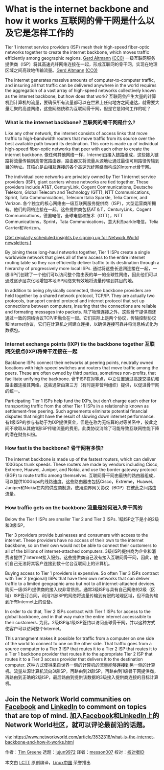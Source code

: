 [#]: collector: (lujun9972)
[#]: translator: (messon007)
[#]: reviewer: ( )
[#]: publisher: ( )
[#]: url: ( )
[#]: subject: (What is the internet backbone and how it works)
[#]: via: (https://www.networkworld.com/article/3532318/what-is-the-internet-backbone-and-how-it-works.html)
[#]: author: (Tim Greene https://www.networkworld.com/author/Tim-Greene/)

What is the internet backbone and how it works 互联网的骨干网是什么以及它是怎样工作的
======
Tier 1 internet service providers (ISP) mesh their high-speed fiber-optic networks together to create the internet backbone, which moves traffic efficiently among geographic regions.
[Gerd Altmann][1] [(CC0)][2]
一级互联网服务提供商（ISP）将其高速光纤网络连接在一起，形成互联网的骨干网，实现在地理区域之间高效地传输流量。[Gerd Altmann][1] [(CC0)][2]

The internet generates massive amounts of computer-to-computer traffic, and insuring all that traffic can be delivered anywhere in the world requires the aggregation of a vast array of high-speed networks collectively known as the internet backbone, but how does that work?
互联网会产生大量的计算机到计算机的流量，要确保所有流量都可以在世界上任何地方之间送达，就需要大量汇聚的高速网络，这些网络统称为互联网骨干网，但是它是如何工作的呢？

### What is the internet backbone? 互联网的骨干网是什么?
Like any other network, the internet consists of access links that move traffic to high-bandwidth routers that move traffic from its source over the best available path toward its destination. This core is made up of individual high-speed fiber-optic networks that peer with each other to create the internet backbone.
像任何其他网络一样，Internet由接入链路组成，这些接入链路将流量传输到高带宽路由器，路由器又将流量从源地址通过最佳可用路径传输到目的地址。其核心是由相互连接的各个高速光纤网络而构成的Internet骨干网。

The individual core networks are privately owned by Tier 1 internet service providers (ISP), giant carriers whose networks are tied together. These providers include AT&amp;T, CenturyLink, Cogent Communications, Deutsche Telekom, Global Telecom and Technology (GTT), NTT Communications, Sprint, Tata Communications, Telecom Italia Sparkle, Telia Carrier, and Verizon.
各个独立的核心网络由一级互联网服务提供商（ISP），大型运营商所拥有。他们的网络连接在一起。这些提供商包括AT＆T，CenturyLink，Cogent Communications，德国电信，全球电信和技术（GTT），NTT Communications，Sprint，Tata Communications，意大利Sparkle电信，Telia Carrier和Verizon。

[[Get regularly scheduled insights by signing up for Network World newsletters.]][3]

By joining these long-haul networks together, Tier 1 ISPs create a single worldwide network that gives all of them access to the entire internet routing table so they can efficiently deliver traffic to its destination through a hierarchy of progressively more local ISPs.
通过将这些长途网连接在一起，一级ISP们创建了一个他们可以访问整个路由表的单一的全球性网络，因此他们可以通过逐步层次化地增加本地ISP网络来有效地将流量传输到其目的地。

In addition to being physically connected, these backbone providers are held together by a shared network protocol, TCP/IP. They are actually two protocols, transport control protocol and internet protocol that set up connections between computers, insuring that the connections are reliable and formating messages into packets.
除了物理连接之外，这些骨干提供商还通过一致的网络协议TCP/IP融合在一起。它们实际上是两个协议，传输控制协议和Internet协议，它们在计算机之间建立连接，以确保连接可靠并将消息格式化为数据包。

### Internet exchange points (IXP) tie the backbone together 互联网交接点(IXP)将骨干连接在一起

Backbone ISPs connect their networks at peering points, neutrally owned locations with high-speed switches and routers that move traffic among the peers. These are often owned by third parties, sometimes non-profits, that facilitate unifying the backbone.
骨干ISP在对等点，中立位置通过高速交换机和路由器连接其网络。这些通常由第三方（有时是非营利组织）提供，以促进骨干网的统一。

Participating Tier 1 ISPs help fund the IXPs, but don’t charge each other for transporting traffic from the other Tier 1 ISPs in a relationship known as settlement-free peering. Such agreements eliminate potential financial disputes that might have the result of slowing down internet performance.
有1级ISP的参与有助于为IXP提供资金，但是在称为无结算的对等关系中，彼此之间不收取从其他1级ISP传输流量的费用。此类协议消除了可能导致互联网性能下降的潜在财务纠纷。

[][4]

### How fast is the backbone? 骨干网有多快?
The internet backbone is made up of the fastest routers, which can deliver 100Gbps trunk speeds. These routers are made by vendors including Cisco, Extreme, Huawei, Juniper, and Nokia, and use the border gateway protocol (BGP) to route traffic among themselves.
互联网骨干网由最快的路由器组成，可以提供100Gbps的线路速度。这些路由器由包括Cisco，Extreme，Huawei，Juniper和Nokia在内的供应商制造，使用边界网关协议（BGP）在彼此之间路由流量。

### How traffic gets on the backbone 流量是如何进入骨干网的

Below the Tier 1 ISPs are smaller Tier 2 and Tier 3 ISPs.
1级ISP之下是小的2级和3级ISP。

Tier 3 providers provide businesses and consumers with access to the internet. These providers have no access of their own to the internet backbone, so on their own would not be able to connect their customers to all of the billions of internet-attached computers.
3级(ISP)提供商为企业和消费者提供了Internet接入服务。这些提供商自己没有接入互联网骨干网，因此，他们自己无法将其客户连接到数十亿台互联网上的计算机。

Buying access to Tier 1 providers is expensive. So often Tier 3 ISPs contract with Tier 2 (regional) ISPs that have their own networks that can deliver traffic to a limited geographic area but not to all internet-attached devices.
购买一级(ISP)提供商的接入权非常昂贵。通常3级ISP与具有自己网络的2级（区域）ISP签订合同，利用2级ISP的网络将流量传输到有限的地理区域，但不能传输到所有Internet上的设备。

In order to do that, Tier 2 ISPs contract with Tier 1 ISPs for access to the global backbone, and in that way make the entire internet accesssible to their customers.
为此，2级ISP与1级ISP签约以访问全球骨干网，并以这种方式使客户可以访问整个Internet。

This arrangment makes it possible for traffic from a computer on one side of the world to connect to one on the other side. That traffic goes from a source computer to a Tier 3 ISP that routes it to a Tier 2 ISP that routes it to a Tier 1 backbone provider that routes it to the appropriate Tier 2 ISP that routes it to a Tier 3 access provider that delivers it to the destination computer.
这种方式使得来自世界一侧的计算机的流量能够连接到另一侧的计算机。流量从源计算机流向3级ISP，再路由到2级ISP，再路由到1级骨干网提供商，再路由到正确的2级ISP，最后路由到提供该数据的3级接入提供商连接的目标计算机。

Join the Network World communities on [Facebook][5] and [LinkedIn][6] to comment on topics that are top of mind.
加入[Facebook][5]和[LinkedIn][6]上的Network World社区，就可以评论最前沿的话题。
--------------------------------------------------------------------------------

via: https://www.networkworld.com/article/3532318/what-is-the-internet-backbone-and-how-it-works.html

作者：[Tim Greene][a]
选题：[lujun9972][b]
译者：[messon007](https://github.com/messon007)
校对：[校对者ID](https://github.com/校对者ID)

本文由 [LCTT](https://github.com/LCTT/TranslateProject) 原创编译，[Linux中国](https://linux.cn/) 荣誉推出

[a]: https://www.networkworld.com/author/Tim-Greene/
[b]: https://github.com/lujun9972
[1]: https://pixabay.com/en/social-media-digitization-faces-3271592/
[2]: https://creativecommons.org/publicdomain/zero/1.0/
[3]: https://www.networkworld.com/newsletters/signup.html
[4]: https://www.networkworld.com/article/3440100/take-the-intelligent-route-with-consumption-based-storage.html?utm_source=IDG&utm_medium=promotions&utm_campaign=HPE21620&utm_content=sidebar ( Take the Intelligent Route with Consumption-Based Storage)
[5]: https://www.facebook.com/NetworkWorld/
[6]: https://www.linkedin.com/company/network-world
